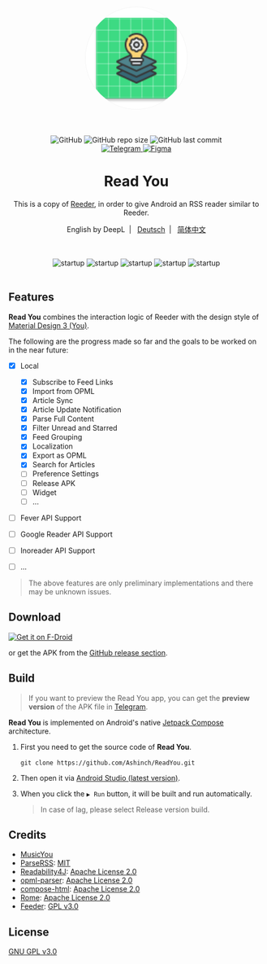 <div align="center">
    <img width="200" height="200" style="display: block; border: 1px solid #f5f5f5; border-radius: 9999px;" src="./app/src/main/res/mipmap-xxxhdpi/ic_launcher.png">
</div>

<br>
<br>
<br>

<div align="center">
    <img alt="GitHub" src="https://img.shields.io/github/license/Ashinch/ReadYou?color=c3e7ff&style=flat-square">
    <img alt="GitHub repo size" src="https://img.shields.io/github/repo-size/Ashinch/ReadYou?color=c3e7ff&style=flat-square">
    <img alt="GitHub last commit" src="https://img.shields.io/github/last-commit/Ashinch/ReadYou?color=c3e7ff&style=flat-square">
    <br>
    <a target="_blank" href="https://t.me/ReadYouApp">
        <img alt="Telegram" src="https://img.shields.io/badge/Telegram-ReadYouApp-c3e7ff?logo=telegram&style=flat-square">
    </a>
    <a target="_blank" href="https://www.figma.com/file/ViBW8GbUgkTMmK6a80h8X1/Read-You?node-id=7028%3A23673">
        <img alt="Figma" src="https://img.shields.io/badge/Figma-ReadYou-c3e7ff?logo=figma&style=flat-square">
    </a>
</div>

<div align="center">
    <h1>Read You</h1>
    <p>This is a copy of  <a href="https://reederapp.com/">Reeder</a>, in order to give Android an RSS reader similar to Reeder.</p>
    <p>English by DeepL&nbsp;&nbsp;|&nbsp;&nbsp;
    <a target="_blank" href="https://github.com/Ashinch/ReadYou/blob/main/README-de.md">Deutsch</a>&nbsp;&nbsp;|&nbsp;&nbsp;
    <a target="_blank" href="https://github.com/Ashinch/ReadYou/blob/main/README-zh.md">简体中文</a></p>
    <br/>
    <br/>
    <img src="https://photos.google.com/photo/AF1QipMSI8_TH1RDomCfqzfl29aJ2soeBWf0vhXIK2C2" width="19.2%" alt="startup" />
    <img src="./fastlane/metadata/android/en-US/images/feeds.png" width="19.2%" alt="startup" />
    <img src="./fastlane/metadata/android/en-US/images/flow.png" width="19.2%" alt="startup" />
    <img src="./fastlane/metadata/android/en-US/images/read.png" width="19.2%" alt="startup" />
    <img src="./fastlane/metadata/android/en-US/images/settings.png" width="19.2%" alt="startup" />
    <br/>
    <br/>
</div>

## Features

**Read You** combines the interaction logic of Reeder with the design style of [Material Design 3 (You)](https://m3.material.io/).

The following are the progress made so far and the goals to be worked on in the near future:

-   [x] Local

    -   [x] Subscribe to Feed Links
    -   [x] Import from OPML
    -   [x] Article Sync
    -   [x] Article Update Notification
    -   [x] Parse Full Content
    -   [x] Filter Unread and Starred
    -   [x] Feed Grouping
    -   [x] Localization
    -   [x] Export as OPML
    -   [x] Search for Articles
    -   [ ] Preference Settings
    -   [ ] Release APK
    -   [ ] Widget
    -   [ ] ...

-   [ ] Fever API Support
-   [ ] Google Reader API Support
-   [ ] Inoreader API Support
-   [ ] ...

> The above features are only preliminary implementations and there may be unknown issues.

## Download

[<img src="https://fdroid.gitlab.io/artwork/badge/get-it-on.png"
     alt="Get it on F-Droid"
     height="80">](https://f-droid.org/packages/me.ash.reader/)

or get the APK from the [GitHub release section](https://github.com/Ashinch/ReadYou/releases).

## Build

> If you want to preview the Read You app, you can get the **preview version** of the APK file in [Telegram](https://t.me/ReadYouApp).

**Read You** is implemented on Android's native [Jetpack Compose](https://developer.android.com/jetpack/compose) architecture.

1. First you need to get the source code of **Read You**.

    ```shell
    git clone https://github.com/Ashinch/ReadYou.git
    ```

2. Then open it via [Android Studio (latest version)](https://developer.android.com/studio).

3. When you click the `▶ Run` button, it will be built and run automatically.

    > In case of lag, please select Release version build.

## Credits

-   [MusicYou](https://github.com/Kyant0/MusicYou)
-   [ParseRSS](https://github.com/muhrifqii/ParseRSS): [MIT](https://github.com/muhrifqii/ParseRSS/blob/master/LICENSE)
-   [Readability4J](https://github.com/dankito/Readability4J): [Apache License 2.0](https://github.com/dankito/Readability4J/blob/master/LICENSE)
-   [opml-parser](https://github.com/mdewilde/opml-parser): [Apache License 2.0](https://github.com/mdewilde/opml-parser/blob/master/LICENSE)
-   [compose-html](https://github.com/ireward/compose-html): [Apache License 2.0](https://github.com/ireward/compose-html/blob/main/LICENSE.txt)
-   [Rome](https://github.com/rometools/rome): [Apache License 2.0](https://github.com/rometools/rome/blob/master/LICENSE)
-   [Feeder](https://gitlab.com/spacecowboy/Feeder): [GPL v3.0](https://gitlab.com/spacecowboy/Feeder/-/blob/master/LICENSE)

## License

[GNU GPL v3.0](https://github.com/Ashinch/ReadYou/blob/main/LICENSE)
